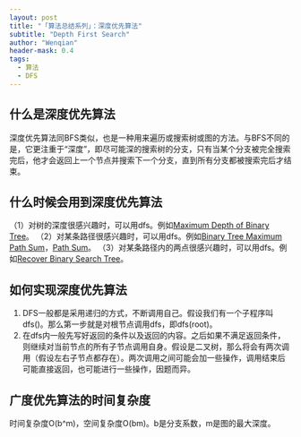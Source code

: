 ```yaml
---
layout: post
title: "「算法总结系列」：深度优先算法"
subtitle: "Depth First Search"
author: "Wenqian"
header-mask: 0.4
tags:
  - 算法
  - DFS
---
```


## 什么是深度优先算法

深度优先算法同BFS类似，也是一种用来遍历或搜索树或图的方法。与BFS不同的是，它更注重于“深度”，即尽可能深的搜索树的分支，只有当某个分支被完全搜索完后，他才会返回上一个节点并搜索下一个分支，直到所有分支都被搜索完后才结束。

## 什么时候会用到深度优先算法

（1）对树的深度很感兴趣时，可以用dfs。例如[Maximum Depth of Binary Tree](https://leetcode.com/problems/maximum-depth-of-binary-tree/#/description)。
（2）对某条路径很感兴趣时，可以用dfs。例如[Binary Tree Maximum Path Sum](https://leetcode.com/problems/binary-tree-maximum-path-sum/#/description)，[Path Sum](https://leetcode.com/problems/path-sum/#/description)。
（3）对某条路径内的两点很感兴趣时，可以用dfs。例如[Recover Binary Search Tree](https://leetcode.com/problems/recover-binary-search-tree/#/description)。

## 如何实现深度优先算法

1. DFS一般都是采用递归的方式，不断调用自己。假设我们有一个子程序叫dfs()。那么第一步就是对根节点调用dfs，即dfs(root)。
2. 在dfs内一般先写好返回的条件以及返回的内容。之后如果不满足返回条件，则继续对当前节点的所有子节点调用自身。假设是二叉树，那么将会有两次调用（假设左右子节点都存在）。两次调用之间可能会加一些操作，调用结束后可能直接返回，也可能进行一些操作，因题而异。

## 广度优先算法的时间复杂度

时间复杂度O(b^m)，空间复杂度O(bm)。b是分支系数，m是图的最大深度。

